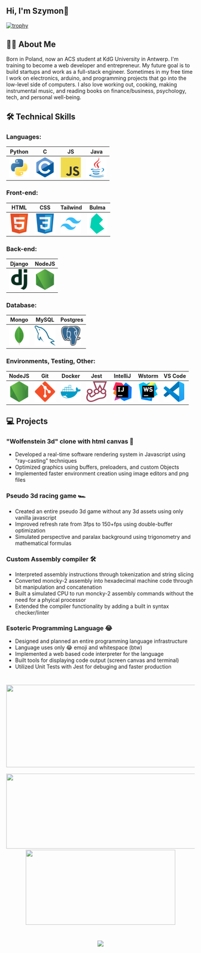 ## Hi, I'm Szymon👋
[![trophy](https://github-profile-trophy.vercel.app/?username=vlakoosh&title=Stars,Followers,Commits,Repositories,MultipleLang,PullRequest&theme=radical)](https://github.com/ryo-ma/github-profile-trophy)

<!--
**Vlakoosh/vlakoosh** is a ✨ _special_ ✨ repository because its `README.md` (this file) appears on your GitHub profile.

Here are some ideas to get you started:

- 🔭 I’m currently working on ...
- 🌱 I’m currently learning ...
- 👯 I’m looking to collaborate on ...
- 🤔 I’m looking for help with ...
- 💬 Ask me about ...
- 📫 How to reach me: ...
- 😄 Pronouns: ...
- ⚡ Fun fact: ...
-->

## 👩‍💻 About Me

Born in Poland, now an ACS student at KdG University in Antwerp. I'm training to become a web developer and entrepreneur. My future goal is to build startups and work as a full-stack engineer. Sometimes in my free time I work on electronics, arduino, and programming projects that go into the low-level side of computers. I also love working out, cooking, making instrumental music, and reading books on finance/business, psychology, tech, and personal well-being.

## 🛠️ Technical Skills

### Languages:
| Python | C | JS | Java |
|----------|----------|----------|-----|
|  <img src="https://github.com/devicons/devicon/blob/master/icons/python/python-original.svg" title="Python"  alt="Python" width="55" height="55"/> |  <img src="https://github.com/devicons/devicon/blob/master/icons/c/c-original.svg" title="C"  alt="C" width="55" height="55"/> |  <img src="https://github.com/devicons/devicon/blob/master/icons/javascript/javascript-original.svg" title="JavaScript" alt="JavaScript" width="55" height="55"/> |  <img src="https://github.com/devicons/devicon/blob/master/icons/java/java-original.svg" title="Java" alt="Java" width="55" height="55"/>|

### Front-end: 
| HTML | CSS | Tailwind | Bulma | 
|----------|----------|----------|-----|
|  <img src="https://github.com/devicons/devicon/blob/master/icons/html5/html5-original.svg" title="html"  alt="html" width="55" height="55"/> |  <img src="https://github.com/devicons/devicon/blob/master/icons/css3/css3-original.svg" title="CSS"  alt="CSS" width="55" height="55"/> |  <img src="https://github.com/devicons/devicon/blob/master/icons/tailwindcss/tailwindcss-original.svg" title="TailwindCSS" alt="TailwindCSS" width="55" height="55"/> |  <img src="https://github.com/devicons/devicon/blob/master/icons/bulma/bulma-plain.svg" title="BulmaCSS" alt="BulmaCSS" width="55" height="55"/>|

### Back-end: 
| Django | NodeJS | 
|--------|--------|
|  <img src="https://github.com/devicons/devicon/blob/master/icons/django/django-plain.svg" title="django"  alt="django" width="55" height="55"/> |  <img src="https://github.com/devicons/devicon/blob/master/icons/nodejs/nodejs-original.svg" title="nodeJS"  alt="nodeJS" width="55" height="55"/> |

### Database:
| Mongo | MySQL | Postgres |
|----------|----------|----------|
|<img src="https://github.com/devicons/devicon/blob/master/icons/mongodb/mongodb-original.svg" title="MongoDB" alt="MongoDB" width="55" height="55"/>|<img src="https://github.com/devicons/devicon/blob/master/icons/mysql/mysql-original.svg" title="MySQL" alt="MySQL" width="55" height="55"/>|<img src="https://github.com/devicons/devicon/blob/master/icons/postgresql/postgresql-original.svg" title="pg" alt="pg" width="55" height="55"/>|

### Environments, Testing, Other:

| NodeJS | Git | Docker | Jest | IntelliJ | Wstorm | VS Code |
|----------|----------|----------|----------|----------|----------|-------|
|<img src="https://github.com/devicons/devicon/blob/master/icons/nodejs/nodejs-original.svg" title="nodejs" alt="NodeJS" width="55" height="55"/>|<img src="https://github.com/devicons/devicon/blob/master/icons/git/git-original.svg" title="Git" alt="Git" width="55" height="55"/>|<img src="https://github.com/devicons/devicon/blob/master/icons/docker/docker-plain.svg" title="Docker" alt="Docker" width="55" height="55"/>|<img src="https://github.com/devicons/devicon/blob/master/icons/jest/jest-plain.svg" title="jest" alt="jest" width="55" height="55"/>|  <img src="https://github.com/devicons/devicon/blob/master/icons/intellij/intellij-original.svg" title="IntelliJ" alt="IntelliJ" width="55" height="55"/>|  <img src="https://github.com/devicons/devicon/blob/master/icons/webstorm/webstorm-original.svg" title="Webstorm" alt="Webstorm" width="55" height="55"/>| <img src="https://github.com/devicons/devicon/blob/master/icons/vscode/vscode-original.svg" title="VScode" alt="VScode" width="55" height="55"/>|

<!--
## 💼 Professional Experience
**Web Developer**
- Completed multiple JS/HTML/CSS courses and finished many personal projects
- Created online tools that helped me during university classes and exams
- Built many web apps integrating JavaScript code into HTML
- Solved multiple Frontend Mentor challenges with HTML and CSS <br/>

**Low-Level Programming**
- Wrote an assembly to machine code compiler in Java
- Designed and implemented my own esoteric programming language and web based interpreter
- Built a 8x16 led display, wired it up with 4 shift registers, and ran my own C version of tetris on it
- wrote AVR arduino libraries in C (from scratch) for: using button inputs, lighting up LEDS, creating tones with Piezo buzzer, and using 7 segment displays 
-->

## 💻 Projects

### "Wolfenstein 3d" clone with html canvas 🔫
- Developed a real-time software rendering system in Javascript using "ray-casting" techniques 
- Optimized graphics using buffers, preloaders, and custom Objects
- Implemented faster environment creation using image editors and png files

### Pseudo 3d racing game 🏎️
- Created an entire pseudo 3d game without any 3d assets using only vanilla javascript
- Improved refresh rate from 3fps to 150+fps using double-buffer optimization
- Simulated perspective and paralax background using trigonometry and mathematical formulas

### Custom Assembly compiler 🛠️
- Interpreted assembly instructions through tokenization and string slicing
- Converted moncky-2 assembly into hexadecimal machine code through bit manipulation and concatenation
- Built a simulated CPU to run moncky-2 assembly commands without the need for a phyical processor
- Extended the compiler functionality by adding a built in syntax checker/linter

### Esoteric Programming Language 😂
- Designed and planned an entire programming language infrastructure
- Language uses only 😂 emoji and whitespace (btw)
- Implemented a web based code interpreter for the language
- Built tools for displaying code output (screen canvas and terminal)
- Utilized Unit Tests with Jest for debuging and faster production
# 

<p align="center">
  <img width="800" height="220" src="https://streak-stats.demolab.com?user=vlakoosh&theme=highcontrast&hide_border=true&border_radius=5&card_width=800">
</p>

<p align="center">
  <img width="600" height="200" src="https://github-readme-stats.vercel.app/api?username=vlakoosh&show_icons=true&theme=vision-friendly-dark"><img width="400" height="200" src="https://github-readme-stats.vercel.app/api/top-langs/?username=vlakoosh&size_weight=0.15&count_weight=0.5&layout=compact&theme=vision-friendly-dark">
</p>

# 
<!--
<div id="header" align="center">
  <img src="https://komarev.com/ghpvc/?username=vlakoosh&style=for-the-badge&color=orange" alt=""/>
</div>
-->
<p align="center">
  <img src="https://profile-counter.glitch.me/{vlakoosh}/count.svg">
</p>
